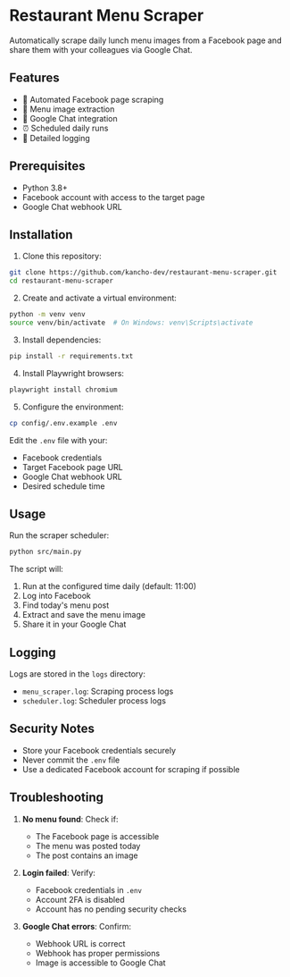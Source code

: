 # Restaurant Menu Scraper

Automatically scrape daily lunch menu images from a Facebook page and share them with your colleagues via Google Chat.

## Features

- 🤖 Automated Facebook page scraping
- 📸 Menu image extraction
- 💬 Google Chat integration
- ⏰ Scheduled daily runs
- 📝 Detailed logging

## Prerequisites

- Python 3.8+
- Facebook account with access to the target page
- Google Chat webhook URL

## Installation

1. Clone this repository:
```bash
git clone https://github.com/kancho-dev/restaurant-menu-scraper.git
cd restaurant-menu-scraper
```

2. Create and activate a virtual environment:
```bash
python -m venv venv
source venv/bin/activate  # On Windows: venv\Scripts\activate
```

3. Install dependencies:
```bash
pip install -r requirements.txt
```

4. Install Playwright browsers:
```bash
playwright install chromium
```

5. Configure the environment:
```bash
cp config/.env.example .env
```

Edit the `.env` file with your:
- Facebook credentials
- Target Facebook page URL
- Google Chat webhook URL
- Desired schedule time

## Usage

Run the scraper scheduler:
```bash
python src/main.py
```

The script will:
1. Run at the configured time daily (default: 11:00)
2. Log into Facebook
3. Find today's menu post
4. Extract and save the menu image
5. Share it in your Google Chat

## Logging

Logs are stored in the `logs` directory:
- `menu_scraper.log`: Scraping process logs
- `scheduler.log`: Scheduler process logs

## Security Notes

- Store your Facebook credentials securely
- Never commit the `.env` file
- Use a dedicated Facebook account for scraping if possible

## Troubleshooting

1. **No menu found**: Check if:
   - The Facebook page is accessible
   - The menu was posted today
   - The post contains an image

2. **Login failed**: Verify:
   - Facebook credentials in `.env`
   - Account 2FA is disabled
   - Account has no pending security checks

3. **Google Chat errors**: Confirm:
   - Webhook URL is correct
   - Webhook has proper permissions
   - Image is accessible to Google Chat